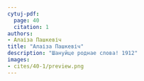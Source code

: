 ```yaml
---
cytuj-pdf:
  page: 40
  citation: 1
authors:
- Алаіза Пашкевіч
title: "Алаіза Пашкевіч"
description: "Шануйце роднае слова! 1912"
images:
- cites/40-1/preview.png
---
```

